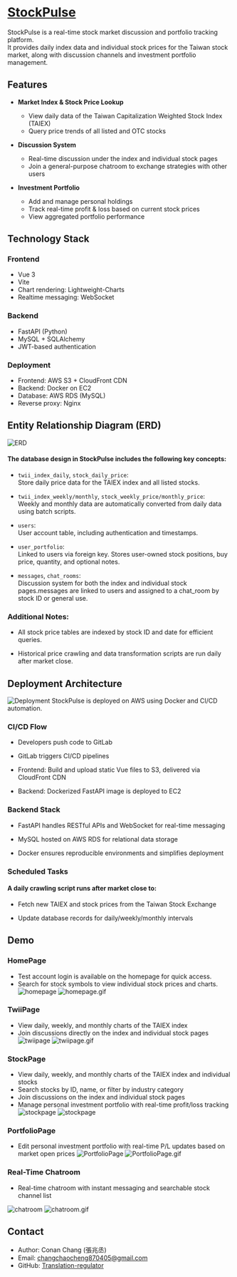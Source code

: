 # [StockPulse](https://stock-pulse.site/)
StockPulse is a real-time stock market discussion and portfolio tracking platform.  
It provides daily index data and individual stock prices for the Taiwan stock market, along with discussion channels and investment portfolio management.
## Features
- **Market Index & Stock Price Lookup**
  - View daily data of the Taiwan Capitalization Weighted Stock Index (TAIEX)
  - Query price trends of all listed and OTC stocks

- **Discussion System**
  - Real-time discussion under the index and individual stock pages
  - Join a general-purpose chatroom to exchange strategies with other users

- **Investment Portfolio**
  - Add and manage personal holdings
  - Track real-time profit & loss based on current stock prices
  - View aggregated portfolio performance
## Technology Stack
### Frontend
- Vue 3
- Vite
- Chart rendering: Lightweight-Charts
- Realtime messaging: WebSocket
### Backend
- FastAPI (Python)
- MySQL + SQLAlchemy
- JWT-based authentication
### Deployment
- Frontend: AWS S3 + CloudFront CDN
- Backend: Docker on EC2
- Database: AWS RDS (MySQL)
- Reverse proxy: Nginx
## Entity Relationship Diagram (ERD)
![ERD](./README_image/StockPulse_ERD.svg)
#### The database design in StockPulse includes the following key concepts:

- `twii_index_daily`, `stock_daily_price`:  
Store daily price data for the TAIEX index and all listed stocks.

- `twii_index_weekly/monthly`, `stock_weekly_price/monthly_price`:  
Weekly and monthly data are automatically converted from daily data using batch scripts.

- `users`:  
User account table, including authentication and timestamps.

- `user_portfolio`:  
Linked to users via foreign key. Stores user-owned stock positions, buy price, quantity, and optional notes.

- `messages`, `chat_rooms`:  
Discussion system for both the index and individual stock pages.messages are linked to users and assigned to a chat_room by stock ID or general use.

### Additional Notes:

- All stock price tables are indexed by stock ID and date for efficient queries.

- Historical price crawling and data transformation scripts are run daily after market close.

## Deployment Architecture
![Deployment](./README_image/StockPulse_deployment.png)
StockPulse is deployed on AWS using Docker and CI/CD automation.

### CI/CD Flow

- Developers push code to GitLab

- GitLab triggers CI/CD pipelines

- Frontend: Build and upload static Vue files to S3, delivered via CloudFront CDN

- Backend: Dockerized FastAPI image is deployed to EC2

### Backend Stack

- FastAPI handles RESTful APIs and WebSocket for real-time messaging

- MySQL hosted on AWS RDS for relational data storage

- Docker ensures reproducible environments and simplifies deployment

### Scheduled Tasks

#### A daily crawling script runs after market close to:

- Fetch new TAIEX and stock prices from the Taiwan Stock Exchange

- Update database records for daily/weekly/monthly intervals

## Demo
### HomePage
- Test account login is available on the homepage for quick access.
- Search for stock symbols to view individual stock prices and charts.
![homepage](./README_image/homepage.PNG)
![homepage.gif](./README_image/homepage.gif)
### TwiiPage
- View daily, weekly, and monthly charts of the TAIEX index
- Join discussions directly on the index and individual stock pages
![twiipage](./README_image/Twii_page.PNG)
![twiipage.gif](./README_image/twiipage.gif)
### StockPage
- View daily, weekly, and monthly charts of the TAIEX index and individual stocks
- Search stocks by ID, name, or filter by industry category
- Join discussions on the index and individual stock pages
- Manage personal investment portfolio with real-time profit/loss tracking
![stockpage](./README_image/stock_industry_page.PNG)
![stockpage](./README_image/stockpage.gif)
### PortfolioPage
- Edit personal investment portfolio with real-time P/L updates based on market open prices
![PortfolioPage](./README_image/portfolio_page.PNG)
![PortfolioPage.gif](./README_image/portfoliopage.gif)

### Real-Time Chatroom
- Real-time chatroom with instant messaging and searchable stock channel list

![chatroom](./README_image/chartroom_page.PNG)
![chatroom.gif](./README_image/chatroompage.gif)

## Contact
- Author: Conan Chang (張兆丞)
- Email: changchaocheng870405@gmail.com
- GitHub: [Translation-regulator](https://github.com/Translation-regulator) 